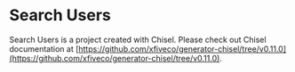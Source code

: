 # Search Users

Search Users is a project created with Chisel. Please check out Chisel documentation at [https://github.com/xfiveco/generator-chisel/tree/v0.11.0](https://github.com/xfiveco/generator-chisel/tree/v0.11.0).

